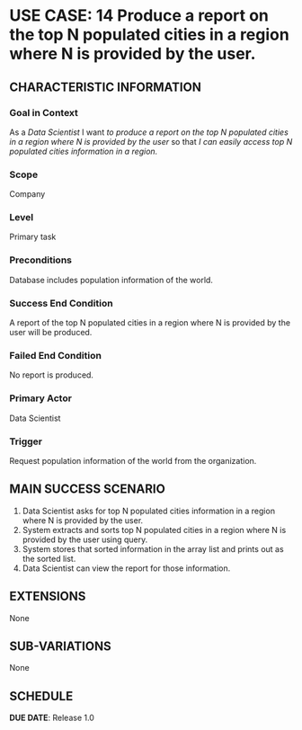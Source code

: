 # USE CASE: 14 Produce a report on the top N populated cities in a region where N is provided by the user.

## CHARACTERISTIC INFORMATION

### Goal in Context

As a *Data Scientist* I want *to produce a report on the top N populated cities in a region where N is provided by the user* so that *I can easily access top N populated cities information in a region.*

### Scope

Company

### Level

Primary task

### Preconditions

Database includes population information of the world.

### Success End Condition

A report of the top N populated cities in a region where N is provided by the user will be produced.

### Failed End Condition

No report is produced.

### Primary Actor

Data Scientist

### Trigger

Request population information of the world from the organization.

## MAIN SUCCESS SCENARIO

1. Data Scientist asks for top N populated cities information in a region where N is provided by the user.
2. System extracts and sorts top N populated cities in a region where N is provided by the user using query.
3. System stores that sorted information in the array list and prints out as the sorted list.
4. Data Scientist can view the report for those information.

## EXTENSIONS

None

## SUB-VARIATIONS

None

## SCHEDULE

**DUE DATE**: Release 1.0